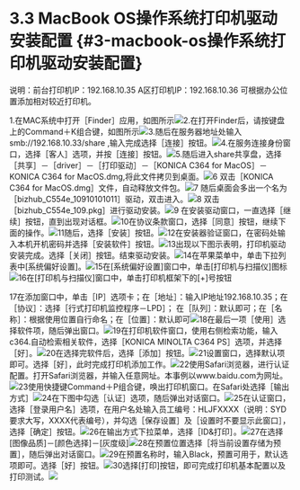 # 3.3 MacBook OS操作系统打印机驱动安装配置 {#3-macbook-os操作系统打印机驱动安装配置}

说明：前台打印机IP：192.168.10.35     A区打印机IP：192.168.10.36  可根据办公位置添加相对较近打印机。

1.在MAC系统中打开［Finder］应用，如图所示![](https://ws4.sinaimg.cn/large/006tNc79ly1fj2wl683hoj31990tj7a5.jpg)2.在打开Finder后，请按键盘上的Command＋K组合键，如图所示![](https://ws4.sinaimg.cn/large/006tNc79ly1fj2wlswjjwj31990r945q.jpg)3.随后在服务器地址处输入smb://192.168.10.33/share ,输入完成选择［连接］按钮。![](https://ws4.sinaimg.cn/large/006tNc79ly1fj2wm6obvdj316j0gzdi7.jpg)4.在服务连接身份窗口，选择［客人］选项，并按［连接］按钮。![](https://ws4.sinaimg.cn/large/006tNc79ly1fj2wmizds3j31c10j176i.jpg)5.随后进入share共享盘，选择［共享］－［driver］－［打印驱动］－［KONICA C364 for MacOS］－KONICA C364 for MacOS.dmg,将此文件拷贝到桌面。![](https://ws3.sinaimg.cn/large/006tNc79ly1fj2wov0ypkj31c10rbwlu.jpg)6 双击［KONICA C364 for MacOS.dmg］文件，自动释放文件包。![](https://ws4.sinaimg.cn/large/006tNc79ly1fj2wpheu57j311z0of0xl.jpg)7 随后桌面会多出一个名为［bizhub\_C554e\_10910101011］驱动，双击进入。![](https://ws3.sinaimg.cn/large/006tNc79ly1fj2wpwe8inj31c10pvjzv.jpg)8 双击［bizhub\_C554e\_109.pkg］进行驱动安装。![](https://ws2.sinaimg.cn/large/006tNc79ly1fj2wqfxa0wj31c10hggmj.jpg)9 在安装驱动窗口，一直选择［继续］按钮，直到出现对话框。![](https://ws2.sinaimg.cn/large/006tNc79ly1fj2wqyvvrgj31c10jetby.jpg)10在协议条款窗口，选择［同意］按钮，继续下面的操作。![](https://ws4.sinaimg.cn/large/006tNc79ly1fj2wrhg7yjj31c10n6agz.jpg)11随后，选择［安装］按钮。![](https://ws3.sinaimg.cn/large/006tNc79ly1fj2wrwi5hij31c10oxwhx.jpg)12在安装器验证窗口，在密码处输入本机开机密码并选择［安装软件］按钮。![](https://ws3.sinaimg.cn/large/006tNc79ly1fj2wspdsqhj31c10l8goy.jpg)13出现以下图示表明，打印机驱动安装完成。选择［关闭］按钮。结束驱动安装。![](https://ws1.sinaimg.cn/large/006tNc79ly1fj2wta4el4j31c10mi0vh.jpg)14在苹果菜单中，单击下拉列表中\[系统偏好设置\]。![](https://ws4.sinaimg.cn/large/006tNc79ly1fj2wtx88qrj31bz0n0gst.jpg)15在\[系统偏好设置\]窗口中，单击\[打印机与扫描仪\]图标![](https://ws2.sinaimg.cn/large/006tNc79ly1fj2wuflkrvj31c10ioadf.jpg)16在\[打印机与扫描仪\]窗口中，单击打印机框架下的\[+\]号按钮

17在添加窗口中，单击［IP］选项卡；在［地址］：输入IP地址192.168.10.35；在［协议］：选择［行式打印机监控程序－LPD］； 在［队列］：默认即可；在［名称］：根据使用位置自行命名；在［位置］：默认即可![](https://ws2.sinaimg.cn/large/006tNc79ly1fj2wyjjs9bj31c10nbjvj.jpg)18在最后一项［使用］选择软件项，随后弹出窗口。![](https://ws2.sinaimg.cn/large/006tNc79ly1fj2wz5a06vj31c00m4ad9.jpg)19在打印机软件窗口，使用右侧检索功能，输入c364.自动检索相关软件，选择［KONICA MINOLTA C364 PS］选项，并选择［好］。![](https://ws1.sinaimg.cn/large/006tNc79ly1fj2wzebng9j31c10i7jtn.jpg)20在选择完软件后，选择［添加］按钮。![](https://ws2.sinaimg.cn/large/006tNc79ly1fj2wzl8063j31c10ojtcl.jpg)21设置窗口，选择默认项即可。选择［好］，此时完成打印机添加工作。![](https://ws2.sinaimg.cn/large/006tNc79ly1fj2x01qeufj31c10m7whg.jpg)22使用Safari浏览器，进行认证配置。打开Safari浏览器，并输入任意网址。本事例以www.baidu.com为网址。![](https://ws4.sinaimg.cn/large/006tNc79ly1fj2x0crq4sj31c10jqabw.jpg)23使用快捷键Command＋P组合键，唤出打印机窗口。在Safari处选择［输出方式］![](https://ws3.sinaimg.cn/large/006tNc79ly1fj2x0wyskij31c10migoo.jpg)24在下图中勾选［认证］选项，随后弹出对话窗口。![](https://ws2.sinaimg.cn/large/006tNc79ly1fj2x1ezig8j31c10jtn0a.jpg)25在认证窗口，选择［登录用户名］选项，在用户名处输入员工编号：HLJFXXXX（说明：SYD要求大写，XXXX代表编号），并勾选［保存设置］及［设置时不要显示此窗口］，选择［确定］按钮。![](https://ws4.sinaimg.cn/large/006tNc79ly1fj2x1ylnkyj31c10hhmzm.jpg)26在输出方式下拉菜单，选择［ID&打印］。![](https://ws4.sinaimg.cn/large/006tNc79ly1fj2x2adf7nj31c10phgpi.jpg)27在选择\[图像品质\]－\[颜色选择\]－\[灰度级\]![](https://ws4.sinaimg.cn/large/006tNc79ly1fj2x2opg1wj31c10l3q6d.jpg)28在预置位置选择［将当前设置存储为预置］，随后弹出对话窗口。![](https://ws1.sinaimg.cn/large/006tNc79ly1fj2x34rlwlj31c10l5wht.jpg)29在预置名称时，输入Black，预置可用于，默认选项即可。选择［好］按钮。![](https://ws3.sinaimg.cn/large/006tNc79ly1fj2x3j7dd7j31c10mu77k.jpg)30选择\[打印\]按钮，即可完成打印机基本配置以及打印测试。![](https://ws4.sinaimg.cn/large/006tNc79ly1fj2x3w1cnnj31c110242q.jpg)

